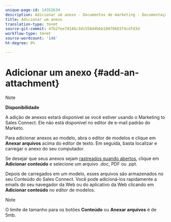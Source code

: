 ```yaml
---
unique-page-id: 14352634
description: Adicionar um anexo - Documentos de marketing - Documentação do produto
title: Adicionar um anexo
translation-type: tm+mt
source-git-commit: 47b2fee7d146c3dc558d4bbb10070683f4cdfd3d
workflow-type: tm+mt
source-wordcount: '148'
ht-degree: 0%

---
```



# Adicionar um anexo {#add-an-attachment}

>[!NOTE]
>
>**Disponibilidade**
>
>A adição de anexos estará disponível se você estiver usando o Marketing to Sales Connect. Ele não está disponível no editor de e-mail padrão do Marketo.

Para adicionar anexos ao modelo, abra o editor de modelos e clique em **Anexar arquivos** acima do editor de texto. Em seguida, basta localizar e carregar o anexo do seu computador.

Se desejar que seus anexos sejam [rastreados quando abertos](http://docs.marketo.com/display/TEST/How+to+Track+Your+Email+Attachments), clique em **Adicionar** **conteúdo** e selecione um arquivo .doc, PDF ou .ppt.

Depois de carregados em um modelo, esses arquivos são armazenados no seu Conteúdo do Sales Connect. Você pode adicioná-los rapidamente a emails do seu navegador da Web ou do aplicativo [](http://toutapp.com/login) da Web clicando em **Adicionar conteúdo** no editor de modelos.

>[!NOTE]
>
>O limite de tamanho para os botões **Conteúdo** ou **Anexar arquivos** é de 5mb.


